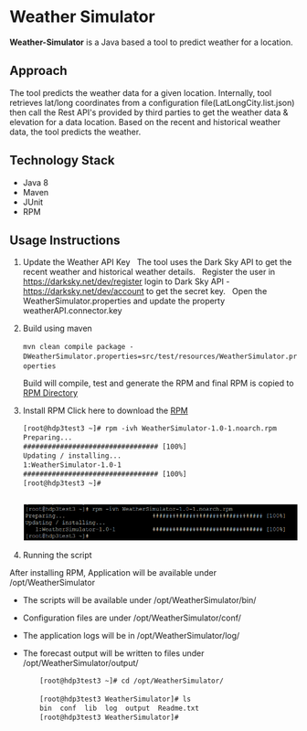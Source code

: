 # Weather Simulator

**Weather-Simulator** is a Java based a tool to predict weather for a location.

## Approach
The tool predicts the weather data for a given location. Internally, tool retrieves lat/long coordinates from a configuration file(LatLongCity.list.json) then call the Rest API's provided by third parties to get the weather data & elevation for a data location. Based on the recent and historical weather data, the tool predicts the weather.

## Technology Stack
* Java 8
* Maven
* JUnit
* RPM
 
## Usage Instructions
1. Update the Weather API Key &nbsp;
The tool uses the Dark Sky API to get the recent weather and historical weather details. &nbsp;
Register the user in https://darksky.net/dev/register login to Dark Sky API - https://darksky.net/dev/account to get the secret key. &nbsp;
Open the WeatherSimulator.properties and update the property weatherAPI.connector.key
  
   
2. Build using maven
 
    ```mvn clean compile package -DWeatherSimulator.properties=src/test/resources/WeatherSimulator.properties```

	Build will compile, test and generate the RPM and final RPM is copied to [RPM Directory](RPM/)
	
3. Install RPM
Click here to download the [RPM](https://github.com/AnalyticsApps/WeatherSimulator/raw/master/RPM/WeatherSimulator-1.0-1.noarch.rpm)
 
    ```
    [root@hdp3test3 ~]# rpm -ivh WeatherSimulator-1.0-1.noarch.rpm
	Preparing...                       ################################# [100%]
	Updating / installing...
	1:WeatherSimulator-1.0-1           ################################# [100%]
	[root@hdp3test3 ~]#
     
    ```
    ![](image/1_Install.png)

4. Running the script
  
After installing RPM, Application will be available under /opt/WeatherSimulator &nbsp;&nbsp;
* The scripts will be available under /opt/WeatherSimulator/bin/
* Configuration files are under /opt/WeatherSimulator/conf/
* The application logs will be in /opt/WeatherSimulator/log/
* The forecast output will be written to files under /opt/WeatherSimulator/output/
  
  
    ```
        [root@hdp3test3 ~]# cd /opt/WeatherSimulator/

        [root@hdp3test3 WeatherSimulator]# ls
        bin  conf  lib  log  output  Readme.txt
        [root@hdp3test3 WeatherSimulator]#
    ```
      
